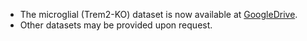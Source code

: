 * The microglial (Trem2-KO) dataset is now available at [GoogleDrive](https://drive.google.com/file/d/1tG9bUGCsWqhg0hJ94lDLtLl8WLl0hDks/view?usp=sharing). 
* Other datasets may be provided upon request.
